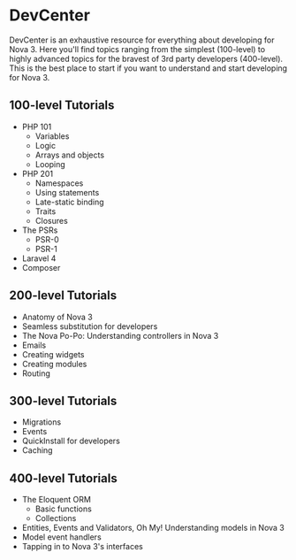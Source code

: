 # DevCenter

DevCenter is an exhaustive resource for everything about developing for Nova 3. Here you'll find topics ranging from the simplest (100-level) to highly advanced topics for the bravest of 3rd party developers (400-level). This is the best place to start if you want to understand and start developing for Nova 3.

## 100-level Tutorials

- PHP 101
	- Variables
	- Logic
	- Arrays and objects
	- Looping
- PHP 201
	- Namespaces
	- Using statements
	- Late-static binding
	- Traits
	- Closures
- The PSRs
	- PSR-0
	- PSR-1
- Laravel 4
- Composer

## 200-level Tutorials

- Anatomy of Nova 3
- Seamless substitution for developers
- The Nova Po-Po: Understanding controllers in Nova 3
- Emails
- Creating widgets
- Creating modules
- Routing

## 300-level Tutorials

- Migrations
- Events
- QuickInstall for developers
- Caching

## 400-level Tutorials

- The Eloquent ORM
	- Basic functions
	- Collections
- Entities, Events and Validators, Oh My! Understanding models in Nova 3
- Model event handlers
- Tapping in to Nova 3's interfaces
